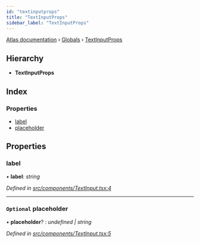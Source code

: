 ```yaml
---
id: "textinputprops"
title: "TextInputProps"
sidebar_label: "TextInputProps"
---
```


[Atlas documentation](../index.md) › [Globals](../globals.md) › [TextInputProps](textinputprops.md)

## Hierarchy

* **TextInputProps**

## Index

### Properties

* [label](textinputprops.md#label)
* [placeholder](textinputprops.md#optional-placeholder)

## Properties

###  label

• **label**: *string*

*Defined in [src/components/TextInput.tsx:4](https://github.com/chronark/atlas/blob/e3d75d4/src/components/TextInput.tsx#L4)*

___

### `Optional` placeholder

• **placeholder**? : *undefined | string*

*Defined in [src/components/TextInput.tsx:5](https://github.com/chronark/atlas/blob/e3d75d4/src/components/TextInput.tsx#L5)*
